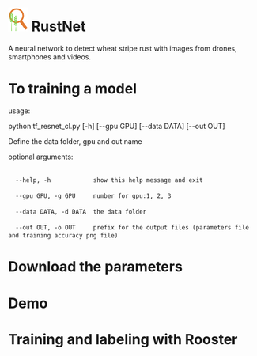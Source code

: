 # <a href="https://zzlab.net/RustNet/"><img src = "docs/img/logo.png" width = 40></a>   RustNet
A neural network to detect wheat stripe rust with images from drones, smartphones and videos.

# To training a model

usage:

python tf_resnet_cl.py [-h] [--gpu GPU] [--data DATA] [--out OUT]

Define the data folder, gpu and out name

optional arguments:
```

  --help, -h            show this help message and exit
   
  --gpu GPU, -g GPU     number for gpu:1, 2, 3
  
  --data DATA, -d DATA  the data folder
  
  --out OUT, -o OUT     prefix for the output files (parameters file and training accuracy png file)
```

# Download the parameters

# Demo

# Training and labeling with Rooster



